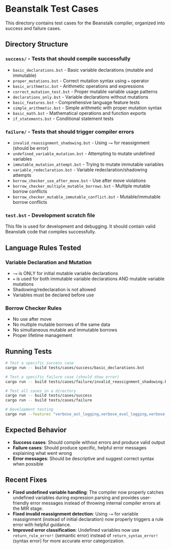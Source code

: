 # Beanstalk Test Cases

This directory contains test cases for the Beanstalk compiler, organized into success and failure cases.

## Directory Structure

### `success/` - Tests that should compile successfully
- `basic_declarations.bst` - Basic variable declarations (mutable and immutable)
- `proper_mutations.bst` - Correct mutation syntax using `=` operator
- `basic_arithmetic.bst` - Arithmetic operations and expressions
- `correct_mutation_test.bst` - Proper mutable variable usage patterns
- `declarations_only.bst` - Variable declarations without mutations
- `basic_features.bst` - Comprehensive language feature tests
- `simple_arithmetic.bst` - Simple arithmetic with proper mutation syntax
- `basic_math.bst` - Mathematical operations and function exports
- `if_statements.bst` - Conditional statement tests

### `failure/` - Tests that should trigger compiler errors
- `invalid_reassignment_shadowing.bst` - Using `~=` for reassignment (should be error)
- `undefined_variable_mutation.bst` - Attempting to mutate undefined variables
- `immutable_mutation_attempt.bst` - Trying to mutate immutable variables
- `variable_redeclaration.bst` - Variable redeclaration/shadowing attempts
- `borrow_checker_use_after_move.bst` - Use after move violations
- `borrow_checker_multiple_mutable_borrows.bst` - Multiple mutable borrow conflicts
- `borrow_checker_mutable_immutable_conflict.bst` - Mutable/immutable borrow conflicts

### `test.bst` - Development scratch file
This file is used for development and debugging. It should contain valid Beanstalk code that compiles successfully.

## Language Rules Tested

### Variable Declaration and Mutation
- `~=` is ONLY for initial mutable variable declarations
- `=` is used for both immutable variable declarations AND mutable variable mutations
- Shadowing/redeclaration is not allowed
- Variables must be declared before use

### Borrow Checker Rules
- No use after move
- No multiple mutable borrows of the same data
- No simultaneous mutable and immutable borrows
- Proper lifetime management

## Running Tests

```bash
# Test a specific success case
cargo run -- build tests/cases/success/basic_declarations.bst

# Test a specific failure case (should show error)
cargo run -- build tests/cases/failure/invalid_reassignment_shadowing.bst

# Test all cases in a directory
cargo run -- build tests/cases/success
cargo run -- build tests/cases/failure

# Development testing
cargo run --features "verbose_ast_logging,verbose_eval_logging,verbose_codegen_logging,detailed_timers" -- build tests/cases/test.bst
```

## Expected Behavior

- **Success cases**: Should compile without errors and produce valid output
- **Failure cases**: Should produce specific, helpful error messages explaining what went wrong
- **Error messages**: Should be descriptive and suggest correct syntax when possible

## Recent Fixes

- **Fixed undefined variable handling**: The compiler now properly catches undefined variables during expression parsing and provides user-friendly error messages instead of throwing internal compiler errors at the MIR stage.
- **Fixed invalid reassignment detection**: Using `~=` for variable reassignment (instead of initial declaration) now properly triggers a rule error with helpful guidance.
- **Improved error classification**: Undefined variables now use `return_rule_error!` (semantic error) instead of `return_syntax_error!` (syntax error) for more accurate error categorization.